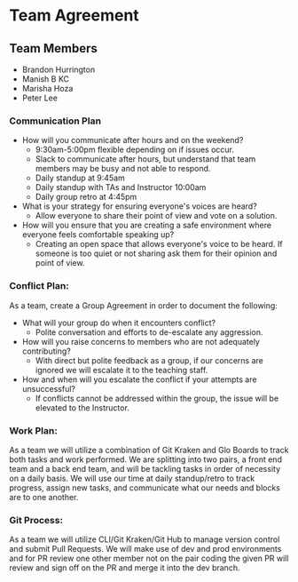 # Team Agreement

## Team Members
* Brandon Hurrington
* Manish B KC
* Marisha Hoza
* Peter Lee

### Communication Plan
* How will you communicate after hours and on the weekend?
  * 9:30am-5:00pm flexible depending on if issues occur. 
  * Slack to communicate after hours, but understand that team members may be busy and not able to respond.
  * Daily standup at 9:45am
  * Daily standup with TAs and Instructor 10:00am
  * Daily group retro at 4:45pm
* What is your strategy for ensuring everyone's voices are heard?
  * Allow everyone to share their point of view and vote on a solution. 
* How will you ensure that you are creating a safe environment where everyone feels comfortable speaking up?
  * Creating an open space that allows everyone's voice to be heard. If someone is too quiet or not sharing ask them for their opinion and point of view. 

### Conflict Plan:
As a team, create a Group Agreement in order to document the following:
* What will your group do when it encounters conflict?
  * Polite conversation and efforts to de-escalate any aggression. 
* How will you raise concerns to members who are not adequately contributing?
  * With direct but polite feedback as a group, if our concerns are ignored we will escalate it to the teaching staff.
* How and when will you escalate the conflict if your attempts are unsuccessful?
  * If conflicts cannot be addressed within the group, the issue will be elevated to the Instructor.

### Work Plan:
As a team we will utilize a combination of Git Kraken and Glo Boards to track both tasks and work performed. We are splitting into two pairs, a front end team and a back end team, and will be tackling tasks in order of necessity on a daily basis. We will use our time at daily standup/retro to track progress, assign new tasks, and communicate what our needs and blocks are to one another.

### Git Process:
As a team we will utilize CLI/Git Kraken/Git Hub to manage version control and submit Pull Requests. We will make use of dev and prod environments and for PR review one other member not on the pair coding the given PR will review and sign off on the PR and merge it into the dev branch.
